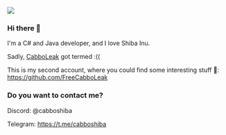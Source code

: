 ![](https://komarev.com/ghpvc/?username=CabboShiba&color=green)   

### Hi there 👋

I'm a C# and Java developer, and I love Shiba Inu.

Sadly, [CabboLeak](https://github.com/CabboLeak) got termed :((

This is my second account, where you could find some interesting stuff :eyes:: https://github.com/FreeCabboLeak

### Do you want to contact me?

Discord: @cabboshiba

Telegram: https://t.me/cabboshiba
